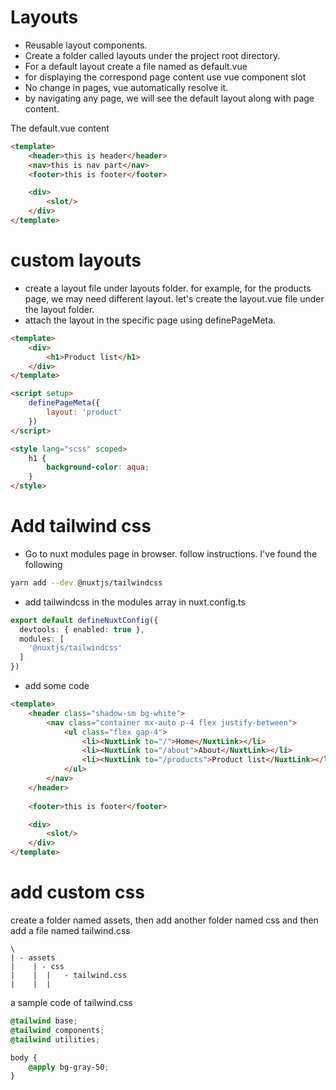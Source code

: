 # Layouts
* Reusable layout components.
* Create a folder called layouts under the project root directory.
* For a default layout create a file named as default.vue
* for displaying the correspond page content use vue component slot
* No change in pages, vue automatically resolve it.
* by navigating any page, we will see the default layout along with page content.

The default.vue content
```html
<template>
    <header>this is header</header>
    <nav>this is nav part</nav>
    <footer>this is footer</footer>

    <div>
        <slot/>
    </div>
</template>
```

# custom layouts
* create a layout file under layouts folder. for example, for the products page, we may need different layout. let's create the layout.vue file under the layout folder.
* attach the layout in the specific page using definePageMeta.
```html
<template>
    <div>
        <h1>Product list</h1>
    </div>
</template>

<script setup>
    definePageMeta({
        layout: 'product'
    })
</script>

<style lang="scss" scoped>
    h1 {
        background-color: aqua;
    }
</style>
```

# Add tailwind css
* Go to nuxt modules page in browser. follow instructions. I've found the following
```bash
yarn add --dev @nuxtjs/tailwindcss
```
* add tailwindcss in the modules array in nuxt.config.ts
```typescript
export default defineNuxtConfig({
  devtools: { enabled: true },
  modules: [
    '@nuxtjs/tailwindcss'
  ]
})
```

* add some code
```html
<template>
    <header class="shadow-sm bg-white">
        <nav class="container mx-auto p-4 flex justify-between">
            <ul class="flex gap-4">
                <li><NuxtLink to="/">Home</NuxtLink></li>
                <li><NuxtLink to="/about">About</NuxtLink></li>
                <li><NuxtLink to="/products">Product list</NuxtLink></li>
            </ul>
        </nav>
    </header>
    
    <footer>this is footer</footer>

    <div>
        <slot/>
    </div>
</template>
```

# add custom css
create a folder named assets, then add another folder named css and then add a file named tailwind.css
```
\
| - assets
|    | - css
|    |  |   - tailwind.css
|    |  |
```

a sample code of tailwind.css

```css
@tailwind base;
@tailwind components;
@tailwind utilities;

body {
    @apply bg-gray-50;
}
```